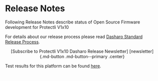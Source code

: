 # Release Notes

Following Release Notes describe status of Open Source Firmware development
for Protectli V1x10

For details about our release process please read
[Dasharo Standard Release Process](../../dev-proc/standard-release-process.md).

<center>
[Subscribe to Protectli V1x10 Dasharo Release Newsletter]
[newsletter]{.md-button .md-button--primary .center}
</center>

Test results for this platform can be found
[here](https://docs.google.com/spreadsheets/d/1wI0qBSLdaluayYsm_lIa9iJ9LnPnCOZ9eNOyrKSc-j4/edit#gid=1316498194).

[newsletter]: https://newsletter.3mdeb.com/subscription/n2EpSxtqL

<!--Empty pixel to avoid orphaned pages when overview is hidden-->
[![empty-pixel](../../images/empty_pixel.png)](overview.md)
